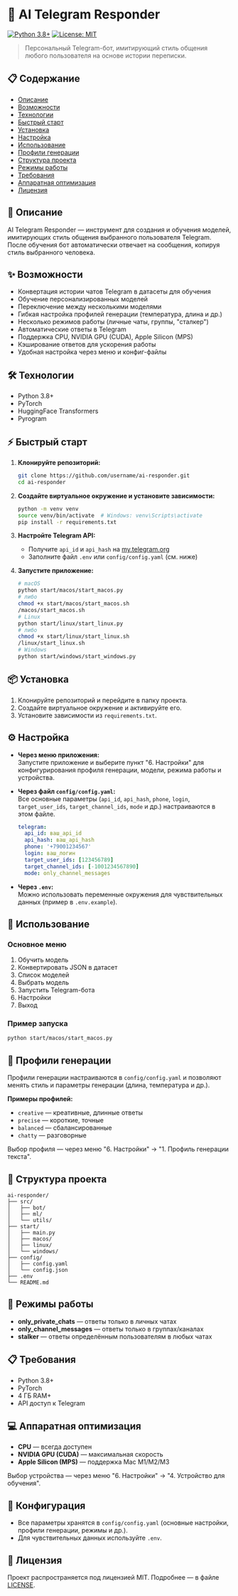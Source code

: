 # 🤖 AI Telegram Responder

[![Python 3.8+](https://img.shields.io/badge/python-3.8+-blue.svg)](https://www.python.org/downloads/)
[![License: MIT](https://img.shields.io/badge/License-MIT-yellow.svg)](https://opensource.org/licenses/MIT)

> Персональный Telegram-бот, имитирующий стиль общения любого пользователя на основе истории переписки.

## 📋 Содержание

- [Описание](#-описание)
- [Возможности](#-возможности)
- [Технологии](#-технологии)
- [Быстрый старт](#-быстрый-старт)
- [Установка](#-установка)
- [Настройка](#-настройка)
- [Использование](#-использование)
- [Профили генерации](#-профили-генерации)
- [Структура проекта](#-структура-проекта)
- [Режимы работы](#-режимы-работы)
- [Требования](#-требования)
- [Аппаратная оптимизация](#-аппаратная-оптимизация)
- [Лицензия](#-лицензия)

## 📖 Описание

AI Telegram Responder — инструмент для создания и обучения моделей, имитирующих стиль общения выбранного пользователя Telegram. После обучения бот автоматически отвечает на сообщения, копируя стиль выбранного человека.

## ✨ Возможности

- Конвертация истории чатов Telegram в датасеты для обучения
- Обучение персонализированных моделей
- Переключение между несколькими моделями
- Гибкая настройка профилей генерации (температура, длина и др.)
- Несколько режимов работы (личные чаты, группы, "сталкер")
- Автоматические ответы в Telegram
- Поддержка CPU, NVIDIA GPU (CUDA), Apple Silicon (MPS)
- Кэширование ответов для ускорения работы
- Удобная настройка через меню и конфиг-файлы

## 🛠️ Технологии

- Python 3.8+
- PyTorch
- HuggingFace Transformers
- Pyrogram

## ⚡ Быстрый старт

1. **Клонируйте репозиторий:**
   ```bash
   git clone https://github.com/username/ai-responder.git
   cd ai-responder
   ```

2. **Создайте виртуальное окружение и установите зависимости:**
   ```bash
   python -m venv venv
   source venv/bin/activate  # Windows: venv\Scripts\activate
   pip install -r requirements.txt
   ```

3. **Настройте Telegram API:**
   - Получите `api_id` и `api_hash` на [my.telegram.org](https://my.telegram.org/apps)
   - Заполните файл `.env` или `config/config.yaml` (см. ниже)

4. **Запустите приложение:**
   ```bash
   # macOS
   python start/macos/start_macos.py
   # либо
   chmod +x start/macos/start_macos.sh
   /macos/start_macos.sh
   # Linux
   python start/linux/start_linux.py
   # либо
   chmod +x start/linux/start_linux.sh
   /linux/start_linux.sh
   # Windows
   python start/windows/start_windows.py
   ```

## 📦 Установка

1. Клонируйте репозиторий и перейдите в папку проекта.
2. Создайте виртуальное окружение и активируйте его.
3. Установите зависимости из `requirements.txt`.

## ⚙️ Настройка

- **Через меню приложения:**  
  Запустите приложение и выберите пункт "6. Настройки" для конфигурирования профиля генерации, модели, режима работы и устройства.

- **Через файл `config/config.yaml`:**  
  Все основные параметры (`api_id`, `api_hash`, `phone`, `login`, `target_user_ids`, `target_channel_ids`, `mode` и др.) настраиваются в этом файле.
  ```yaml
  telegram:
    api_id: ваш_api_id
    api_hash: ваш_api_hash
    phone: '+79001234567'
    login: ваш_логин
    target_user_ids: [123456789]
    target_channel_ids: [-1001234567890]
    mode: only_channel_messages
  ```
- **Через `.env`:**  
  Можно использовать переменные окружения для чувствительных данных (пример в `.env.example`).

## 🚀 Использование

### Основное меню

1. Обучить модель
2. Конвертировать JSON в датасет
3. Список моделей
4. Выбрать модель
5. Запустить Telegram-бота
6. Настройки
7. Выход

### Пример запуска

```bash
python start/macos/start_macos.py
```

## 🧩 Профили генерации

Профили генерации настраиваются в `config/config.yaml` и позволяют менять стиль и параметры генерации (длина, температура и др.).

**Примеры профилей:**
- `creative` — креативные, длинные ответы
- `precise` — короткие, точные
- `balanced` — сбалансированные
- `chatty` — разговорные

Выбор профиля — через меню "6. Настройки" → "1. Профиль генерации текста".

## 📁 Структура проекта

```
ai-responder/
├── src/
│   ├── bot/
│   ├── ml/
│   └── utils/
├── start/
│   ├── main.py
│   ├── macos/
│   ├── linux/
│   └── windows/
├── config/
│   ├── config.yaml
│   └── config.json
├── .env
└── README.md
```

## 🔄 Режимы работы

- **only_private_chats** — ответы только в личных чатах
- **only_channel_messages** — ответы только в группах/каналах
- **stalker** — ответы определённым пользователям в любых чатах

## 📋 Требования

- Python 3.8+
- PyTorch
- 4 ГБ RAM+
- API доступ к Telegram

## 💻 Аппаратная оптимизация

- **CPU** — всегда доступен
- **NVIDIA GPU (CUDA)** — максимальная скорость
- **Apple Silicon (MPS)** — поддержка Mac M1/M2/M3

Выбор устройства — через меню "6. Настройки" → "4. Устройство для обучения".

## 📝 Конфигурация

- Все параметры хранятся в `config/config.yaml` (основные настройки, профили генерации, режимы и др.).
- Для чувствительных данных используйте `.env`.

## 📄 Лицензия

Проект распространяется под лицензией MIT. Подробнее — в файле [LICENSE](LICENSE).

